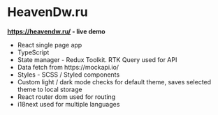 # HeavenDw.ru
<b>https://heavendw.ru/ - live demo</b>
<ul>
<li>React single page app</li>
<li>TypeScript</li>
<li>State manager - Redux Toolkit. RTK Query used for API</li>
<li>Data fetch from https://mockapi.io/</li>
<li>Styles - SCSS / Styled components</li>
<li>Custom light / dark mode checks for default theme, saves selected theme to local storage</li>
<li>React router dom used for routing</li>
<li>i18next used for multiple languages</li>
</ul>
